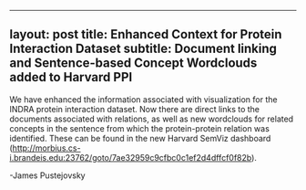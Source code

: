 
---
layout: post
title:  Enhanced Context for Protein Interaction Dataset
subtitle: Document linking and Sentence-based Concept Wordclouds added to Harvard PPI 
---
We have enhanced the information associated with visualization for the INDRA protein interaction dataset. Now there are
direct links to the documents associated with relations, as well as new wordclouds for related concepts in the sentence from which the protein-protein relation was identified. These can be found in the new 
Harvard SemViz dashboard (http://morbius.cs-i.brandeis.edu:23762/goto/7ae32959c9cfbc0c1ef2d4dffcf0f82b).

-James Pustejovsky

